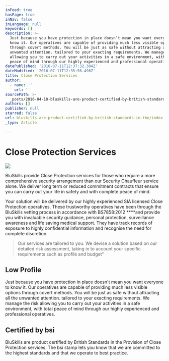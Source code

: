 ```yaml
---
inFeed: true
hasPage: true
inNav: false
inLanguage: null
keywords: []
description: >-
  Just because you have protection in place doesn’t mean you want everyone to
  know it. Our operatives are capable of providing much less visible options
  through covert methods. You will be just as safe without attracting all the
  unwanted attention. tailored to your exacting requirements. We manage the risk
  allowing you to carry out your activities in a safe environment, with total
  peace of mind through our highly experienced and professional operatives. 
datePublished: '2016-07-11T12:37:32.304Z'
dateModified: '2016-07-11T12:35:56.496Z'
title: Close Protection Services
author:
  - name: ''
    url: ''
sourcePath: >-
  _posts/2016-04-18-bluskills-are-product-certified-by-british-standards-in-the.md
authors: []
publisher: null
starred: false
url: bluskills-are-product-certified-by-british-standards-in-the/index.html
_type: Article

---
```

# Close Protection Services
![](https://s3-us-west-2.amazonaws.com/the-grid-img/p/467bf4e919cc6c3f6ce77a8dc9001c6c63a1683c.jpg)

BluSkills provide Close Protection services for those who require a more comprehensive security arrangement than our Security Chauffeur service alone. We deliver long term or reduced commitment contracts that ensure you can carry out your life in safety and with complete peace of mind.

Your solution will be delivered by our highly experienced SIA licensed Close Protection operatives. These trustworthy operatives have been through the BluSkills vetting process in accordance with BS7858:2012 ****and provide you with invaluable security guidance, personal protection, surveillance awareness and life saving medical support. They have track records of exposure to highly confidential information and recognise the need for complete discretion.

> Our services are tailored to you. We devise a solution based on our detailed risk assessment, taking in to account your specific requirements such as profile and budget"

## Low Profile

Just because you have protection in place doesn't mean you want everyone to know it. Our operatives are capable of providing much less visible options through covert methods. You will be just as safe without attracting all the unwanted attention. tailored to your exacting requirements. We manage the risk allowing you to carry out your activities in a safe environment, with total peace of mind through our highly experienced and professional operatives. 

## Certified by bsi

BluSkills are product certified by British Standards in the Provision of Close Protection services. The bsi stamp lets you know that we are committed to the highest standards and that we operate to best practice.